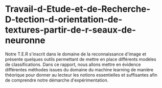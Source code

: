 # Travail-d-Etude-et-de-Recherche-D-tection-d-orientation-de-textures-partir-de-r-seaux-de-neuronne
Notre T.E.R s'inscrit dans le domaine de la reconnaissance d'image et présente quelques outils permettant de mettre en place différents modèles de classifications.
Dans ce rapport, nous allons mettre en évidence différentes méthodes issues du domaine du machine learning de manière théorique pour donner au lecteur les notions essentielles et suffisantes afin de comprendre notre démarche d'expérimentation.

